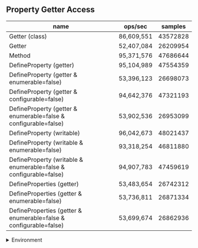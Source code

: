 ## Property Getter Access

|name|ops/sec|samples|
|-|-|-|
|Getter (class)|86,609,551|43572828|
|Getter|52,407,084|26209954|
|Method|95,371,576|47686644|
|DefineProperty (getter)|95,104,989|47554359|
|DefineProperty (getter & enumerable=false)|53,396,123|26698073|
|DefineProperty (getter & configurable=false)|94,642,376|47321193|
|DefineProperty (getter & enumerable=false & configurable=false)|53,902,536|26953099|
|DefineProperty (writable)|96,042,673|48021437|
|DefineProperty (writable & enumerable=false)|93,318,254|46811880|
|DefineProperty (writable & enumerable=false & configurable=false)|94,907,783|47459619|
|DefineProperties (getter)|53,483,654|26742312|
|DefineProperties (getter & enumerable=false)|53,736,811|26871334|
|DefineProperties (getter & enumerable=false & configurable=false)|53,699,674|26862936|


<details>
<summary>Environment</summary>

* __Machine:__ linux x64 | 4 vCPUs | 7.6GB Mem
* __Run:__ Wed Oct 15 2025 22:15:09 GMT+0000 (Coordinated Universal Time)
* __Node:__ `v24.9.0`
</details>

<!--
{"environment":{"platform":"linux","arch":"x64","cpus":4,"totalMemory":7.597843170166016},"benchmarks":[{"name":"Getter (class)","samples":43572828,"opsSec":86609551.02048102},{"name":"Getter","samples":26209954,"opsSec":52407084.824856706},{"name":"Method","samples":47686644,"opsSec":95371576.2709491},{"name":"DefineProperty (getter)","samples":47554359,"opsSec":95104989.5039915},{"name":"DefineProperty (getter & enumerable=false)","samples":26698073,"opsSec":53396123.3600437},{"name":"DefineProperty (getter & configurable=false)","samples":47321193,"opsSec":94642376.15719289},{"name":"DefineProperty (getter & enumerable=false & configurable=false)","samples":26953099,"opsSec":53902536.1851068},{"name":"DefineProperty (writable)","samples":48021437,"opsSec":96042673.65498275},{"name":"DefineProperty (writable & enumerable=false)","samples":46811880,"opsSec":93318254.88379794},{"name":"DefineProperty (writable & enumerable=false & configurable=false)","samples":47459619,"opsSec":94907783.3898071},{"name":"DefineProperties (getter)","samples":26742312,"opsSec":53483654.23438143},{"name":"DefineProperties (getter & enumerable=false)","samples":26871334,"opsSec":53736811.117482685},{"name":"DefineProperties (getter & enumerable=false & configurable=false)","samples":26862936,"opsSec":53699674.50639271}]}-->
